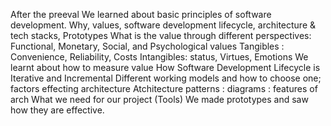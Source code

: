 After the preeval
We learned about basic principles of software development. Why, values, software development lifecycle,
architecture & tech stacks, Prototypes
What is the value through different perspectives: Functional, Monetary, Social, and Psychological values
Tangibles : Convenience, Reliability, Costs
Intangibles: status, Virtues, Emotions
We learnt about how to measure value
How Software Development Lifecycle is Iterative and Incremental
Different working models and how to choose one; factors effecting architecture
Atchitecture patterns : diagrams : features of arch
What we need for our project (Tools)
We made prototypes and saw how they are effective.